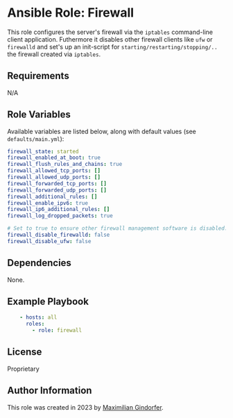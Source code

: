 # Ansible Role: Firewall

This role configures the server's firewall via the `iptables` command-line client application. Futhermore it disables other firewall clients like `ufw` or `firewalld` and set's up an init-script for `starting/restarting/stopping/..` the firewall created via `iptables`.

## Requirements

N/A

## Role Variables

Available variables are listed below, along with default values (see `defaults/main.yml`):

```yaml
firewall_state: started
firewall_enabled_at_boot: true
firewall_flush_rules_and_chains: true
firewall_allowed_tcp_ports: []
firewall_allowed_udp_ports: []
firewall_forwarded_tcp_ports: []
firewall_forwarded_udp_ports: []
firewall_additional_rules: []
firewall_enable_ipv6: true
firewall_ip6_additional_rules: []
firewall_log_dropped_packets: true

# Set to true to ensure other firewall management software is disabled.
firewall_disable_firewalld: false
firewall_disable_ufw: false
```

## Dependencies

None.

## Example Playbook

```yaml
    - hosts: all
      roles:
        - role: firewall
```

## License

Proprietary

## Author Information

This role was created in 2023 by [Maximilian Gindorfer](https://fmj.dev).
